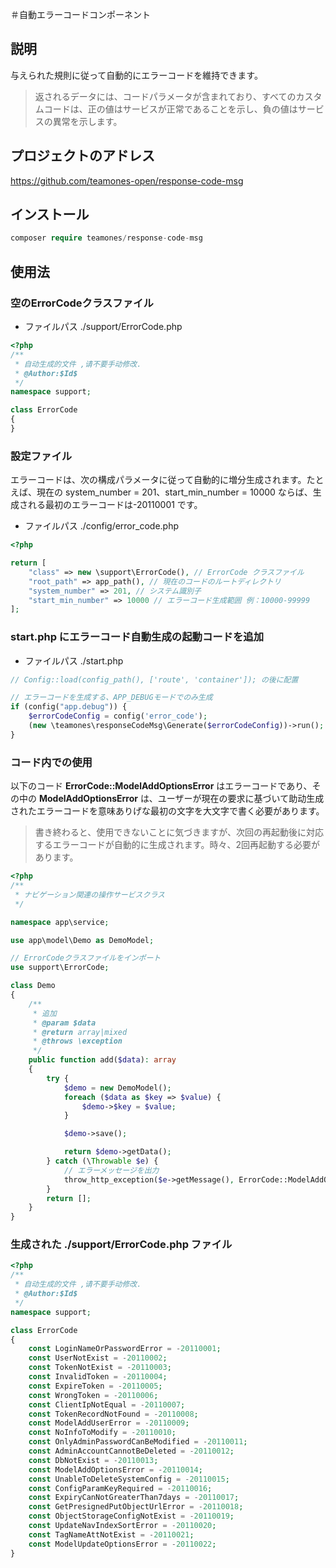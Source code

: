 ＃自動エラーコードコンポーネント

## 説明

与えられた規則に従って自動的にエラーコードを維持できます。

> 返されるデータには、コードパラメータが含まれており、すべてのカスタムコードは、正の値はサービスが正常であることを示し、負の値はサービスの異常を示します。

## プロジェクトのアドレス

https://github.com/teamones-open/response-code-msg

## インストール

```php
composer require teamones/response-code-msg
```

## 使用法

### 空のErrorCodeクラスファイル

- ファイルパス ./support/ErrorCode.php

```php
<?php
/**
 * 自动生成的文件 ,请不要手动修改.
 * @Author:$Id$
 */
namespace support;

class ErrorCode
{
}
```

### 設定ファイル

エラーコードは、次の構成パラメータに従って自動的に増分生成されます。たとえば、現在の system_number = 201、start_min_number = 10000 ならば、生成される最初のエラーコードは-20110001 です。

- ファイルパス ./config/error_code.php

```php
<?php

return [
    "class" => new \support\ErrorCode(), // ErrorCode クラスファイル
    "root_path" => app_path(), // 現在のコードのルートディレクトリ
    "system_number" => 201, // システム識別子
    "start_min_number" => 10000 // エラーコード生成範囲 例：10000-99999
];
```

### start.php にエラーコード自動生成の起動コードを追加

- ファイルパス ./start.php

```php
// Config::load(config_path(), ['route', 'container']); の後に配置

// エラーコードを生成する、APP_DEBUGモードでのみ生成
if (config("app.debug")) {
    $errorCodeConfig = config('error_code');
    (new \teamones\responseCodeMsg\Generate($errorCodeConfig))->run();
}
```

### コード内での使用

以下のコード **ErrorCode::ModelAddOptionsError** はエラーコードであり、その中の **ModelAddOptionsError** は、ユーザーが現在の要求に基づいて助动生成されたエラーコードを意味ありげな最初の文字を大文字で書く必要があります。

> 書き終わると、使用できないことに気づきますが、次回の再起動後に対応するエラーコードが自動的に生成されます。時々、2回再起動する必要があります。

```php
<?php
/**
 * ナビゲーション関連の操作サービスクラス
 */

namespace app\service;

use app\model\Demo as DemoModel;

// ErrorCodeクラスファイルをインポート
use support\ErrorCode;

class Demo
{
    /**
     * 追加
     * @param $data
     * @return array|mixed
     * @throws \exception
     */
    public function add($data): array
    {
        try {
            $demo = new DemoModel();
            foreach ($data as $key => $value) {
                $demo->$key = $value;
            }

            $demo->save();

            return $demo->getData();
        } catch (\Throwable $e) {
            // エラーメッセージを出力
            throw_http_exception($e->getMessage(), ErrorCode::ModelAddOptionsError);
        }
        return [];
    }
}
```

### 生成された ./support/ErrorCode.php ファイル

```php
<?php
/**
 * 自动生成的文件 ,请不要手动修改.
 * @Author:$Id$
 */
namespace support;

class ErrorCode
{
    const LoginNameOrPasswordError = -20110001;
    const UserNotExist = -20110002;
    const TokenNotExist = -20110003;
    const InvalidToken = -20110004;
    const ExpireToken = -20110005;
    const WrongToken = -20110006;
    const ClientIpNotEqual = -20110007;
    const TokenRecordNotFound = -20110008;
    const ModelAddUserError = -20110009;
    const NoInfoToModify = -20110010;
    const OnlyAdminPasswordCanBeModified = -20110011;
    const AdminAccountCannotBeDeleted = -20110012;
    const DbNotExist = -20110013;
    const ModelAddOptionsError = -20110014;
    const UnableToDeleteSystemConfig = -20110015;
    const ConfigParamKeyRequired = -20110016;
    const ExpiryCanNotGreaterThan7days = -20110017;
    const GetPresignedPutObjectUrlError = -20110018;
    const ObjectStorageConfigNotExist = -20110019;
    const UpdateNavIndexSortError = -20110020;
    const TagNameAttNotExist = -20110021;
    const ModelUpdateOptionsError = -20110022;
}
```
